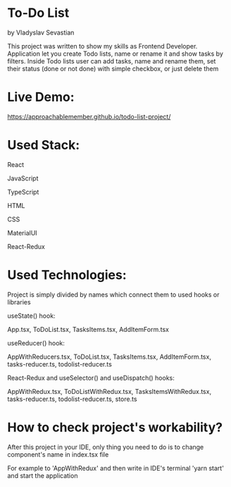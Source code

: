 # To-Do List

by Vladyslav Sevastian

This project was written to show my skills as Frontend Developer. 
Application let you create Todo lists, name or rename it and show tasks by filters.
Inside Todo lists user can add tasks, name and rename them, set their status (done or not done) with simple checkbox, or just delete them

# Live Demo:

https://approachablemember.github.io/todo-list-project/

# Used Stack:
React

JavaScript

TypeScript

HTML

CSS

MaterialUI

React-Redux


# Used Technologies:

Project is simply divided by names which connect them to used hooks or libraries

useState() hook:

App.tsx, ToDoList.tsx, TasksItems.tsx, AddItemForm.tsx

useReducer() hook:

AppWithReducers.tsx, ToDoList.tsx, TasksItems.tsx, AddItemForm.tsx, tasks-reducer.ts, todolist-reducer.ts

React-Redux and useSelector() and useDispatch() hooks:

AppWithRedux.tsx, ToDoListWithRedux.tsx, TasksItemsWithRedux.tsx, tasks-reducer.ts, todolist-reducer.ts, store.ts

# How to check project's workability?

After this project in your IDE, only thing you need to do is to change component's name in index.tsx file

For example to 'AppWithRedux' and then write in IDE's terminal 'yarn start' and start the application


